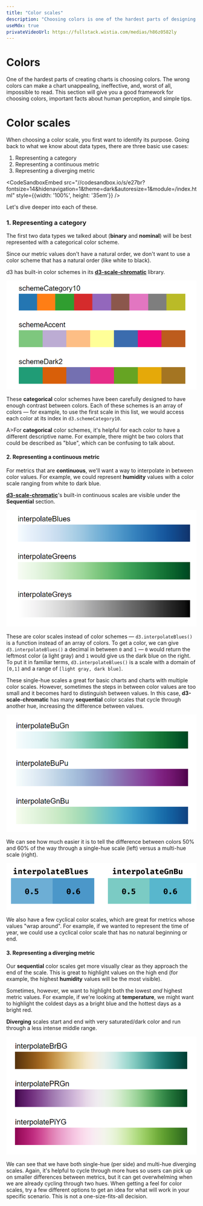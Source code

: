 ```yaml
---
title: "Color scales"
description: "Choosing colors is one of the hardest parts of designing a data visualization! We talk about the three main types of color scales, and related functions that are built into d3."
useMdx: true
privateVideoUrl: https://fullstack.wistia.com/medias/h86z0582ly
---
```


# Colors

One of the hardest parts of creating charts is choosing colors. The wrong colors can make a chart unappealing, ineffective, and, worst of all, impossible to read. This section will give you a good framework for choosing colors, important facts about human perception, and simple tips.

# Color scales

When choosing a color scale, you first want to identify its purpose. Going back to what we know about data types, there are three basic use cases:

1. Representing a category
2. Representing a continuous metric
3. Representing a diverging metric

<CodeSandboxEmbed
  src="//codesandbox.io/s/e27br?fontsize=14&hidenavigation=1&theme=dark&autoresize=1&module=/index.html"
  style={{width: '100%', height: '35em'}}
/>

Let's dive deeper into each of these.

### 1. Representing a category

The first two data types we talked about (**binary** and **nominal**) will be best represented with a categorical color scheme.

Since our metric values don't have a natural order, we don't want to use a color scheme that has a natural order (like white to black).

d3 has built-in color schemes in its [**d3-scale-chromatic**](https://github.com/d3/d3-scale-chromatic) library.

![color scales - categorical](./public/images/7-data-visualization-design/scales-categorical.png)

These **categorical** color schemes have been carefully designed to have enough contrast between colors. Each of these schemes is an array of colors — for example, to use the first scale in this list, we would access each color at its index in `d3.schemeCategory10`.

A>For **categorical** color schemes, it's helpful for each color to have a different descriptive name. For example, there might be two colors that could be described as "blue", which can be confusing to talk about.

#### 2. Representing a continuous metric

For metrics that are **continuous**, we'll want a way to interpolate in between color values. For example, we could represent **humidity** values with a color scale ranging from white to dark blue.

[**d3-scale-chromatic**](https://github.com/d3/d3-scale-chromatic)'s built-in continuous scales are visible under the **Sequential** section.

![color scales - sequential](./public/images/7-data-visualization-design/scales-sequential.png)

These are color scales instead of color schemes — `d3.interpolateBlues()` is a function instead of an array of colors. To get a color, we can give `d3.interpolateBlues()` a decimal in between `0` and `1` — `0` would return the leftmost color (a light gray) and `1` would give us the dark blue on the right. To put it in familiar terms, `d3.interpolateBlues()` is a scale with a domain of `[0,1]` and a range of `[light gray, dark blue]`.

These single-hue scales a great for basic charts and charts with multiple color scales. However, sometimes the steps in between color values are too small and it becomes hard to distinguish between values. In this case, **d3-scale-chromatic** has many **sequential** color scales that cycle through another hue, increasing the difference between values.

![color scales - sequential](./public/images/7-data-visualization-design/scales-sequential-multi.png)

We can see how much easier it is to tell the difference between colors 50% and 60% of the way through a single-hue scale (left) versus a multi-hue scale (right).

![color scales - sequential - diff](./public/images/7-data-visualization-design/scales-sequental-diff.png)

We also have a few cyclical color scales, which are great for metrics whose values "wrap around". For example, if we wanted to represent the time of year, we could use a cyclical color scale that has no natural beginning or end.

#### 3. Representing a diverging metric

Our **sequential** color scales get more visually clear as they approach the end of the scale. This is great to highlight values on the high end (for example, the highest **humidity** values will be the most visible).

Sometimes, however, we want to highlight both the lowest _and_ highest metric values. For example, if we're looking at **temperature**, we might want to highlight the coldest days as a bright blue and the hottest days as a bright red.

**Diverging** scales start and end with very saturated/dark color and run through a less intense middle range.

![color scales - diverging](./public/images/7-data-visualization-design/scales-diverging.png)

We can see that we have both single-hue (per side) and multi-hue diverging scales. Again, it's helpful to cycle through more hues so users can pick up on smaller differences between metrics, but it can get overwhelming when we are already cycling through two hues. When getting a feel for color scales, try a few different options to get an idea for what will work in your specific scenario. This is not a one-size-fits-all decision.
